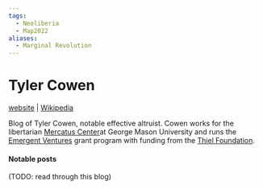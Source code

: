 ```yaml
---
tags:
  - Neoliberia
  - Map2022
aliases:
  - Marginal Revolution
---
```

# Tyler Cowen

[website](https://marginalrevolution.com/) | [Wikipedia](https://en.wikipedia.org/wiki/Tyler_Cowen)

Blog of Tyler Cowen, notable effective altruist. Cowen works for the libertarian [Mercatus Center](https://en.wikipedia.org/wiki/Mercatus_Center)at George Mason University and runs the [Emergent Ventures](Emergent%20Ventures.md) grant program with funding from the [Thiel Foundation]().

#### Notable posts

(TODO: read through this blog)

